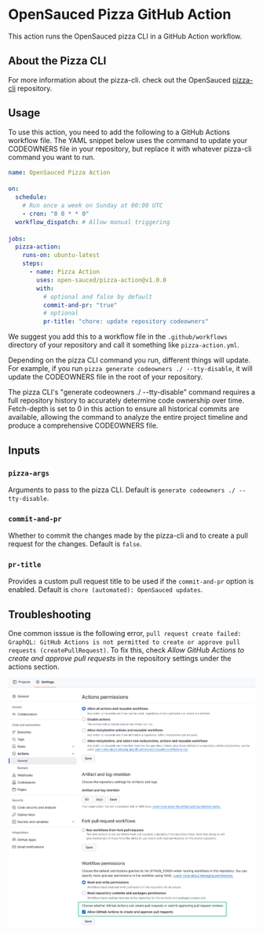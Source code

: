 # OpenSauced Pizza GitHub Action

This action runs the OpenSauced pizza CLI in a GitHub Action workflow.

## About the Pizza CLI

For more information about the pizza-cli. check out the OpenSauced [pizza-cli](https://github.com/open-sauced/pizza-cli) repository.

## Usage

To use this action, you need to add the following to a GitHub Actions workflow file. The YAML snippet below uses the command to update your CODEOWNERS file in your repository, but replace it with whatever pizza-cli command you want to run.

```yaml
name: OpenSauced Pizza Action

on:
  schedule:
    # Run once a week on Sunday at 00:00 UTC
    - cron: "0 0 * * 0"
  workflow_dispatch: # Allow manual triggering

jobs:
  pizza-action:
    runs-on: ubuntu-latest
    steps:
      - name: Pizza Action
        uses: open-sauced/pizza-action@v1.0.0
        with:
          # optional and false by default
          commit-and-pr: "true"
          # optional
          pr-title: "chore: update repository codeowners"
```

We suggest you add this to a workflow file in the `.github/workflows` directory of your repository and call it something like `pizza-action.yml`.

Depending on the pizza CLI command you run, different things will update. For example, if you run `pizza generate codeowners ./ --tty-disable`, it will update the CODEOWNERS file in the root of your repository.

The pizza CLI's "generate codeowners ./ --tty-disable" command requires a full repository history to accurately determine code ownership over time. Fetch-depth is set to 0 in this action to ensure all historical commits are available, allowing the command to analyze the entire project timeline and produce a comprehensive CODEOWNERS file.

## Inputs

### `pizza-args`

Arguments to pass to the pizza CLI. Default is `generate codeowners ./ --tty-disable`.

### `commit-and-pr`

Whether to commit the changes made by the pizza-cli and to create a pull request for the changes. Default is `false`.

### `pr-title`

Provides a custom pull request title to be used if the `commit-and-pr` option is enabled. Default is `chore (automated): OpenSauced updates`.

## Troubleshooting

One common isssue is the following error, `pull request create failed: GraphQL: GitHub Actions is not permitted to create or approve pull requests (createPullRequest)`. To fix this, check _Allow GitHub Actions to create and approve pull requests_ in the repository settings under the actions section.

![GitHub Actions section of a repository's settings](repository-settings.png)
